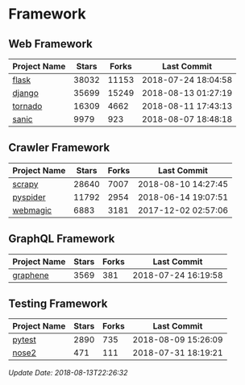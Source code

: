 # Framework

## Web Framework

| Project Name | Stars | Forks | Last Commit |
| ------------ | ----- | ----- | ----------- |
| [flask](https://github.com/pallets/flask) | 38032 | 11153 | 2018-07-24 18:04:58 |
| [django](https://github.com/django/django) | 35699 | 15249 | 2018-08-13 01:27:19 |
| [tornado](https://github.com/tornadoweb/tornado) | 16309 | 4662 | 2018-08-11 17:43:13 |
| [sanic](https://github.com/channelcat/sanic) | 9979 | 923 | 2018-08-07 18:48:18 |

## Crawler Framework

| Project Name | Stars | Forks | Last Commit |
| ------------ | ----- | ----- | ----------- |
| [scrapy](https://github.com/scrapy/scrapy) | 28640 | 7007 | 2018-08-10 14:27:45 |
| [pyspider](https://github.com/binux/pyspider) | 11792 | 2954 | 2018-06-14 19:07:51 |
| [webmagic](https://github.com/code4craft/webmagic) | 6883 | 3181 | 2017-12-02 02:57:06 |

## GraphQL Framework

| Project Name | Stars | Forks | Last Commit |
| ------------ | ----- | ----- | ----------- |
| [graphene](https://github.com/graphql-python/graphene) | 3569 | 381 | 2018-07-24 16:19:58 |

## Testing Framework

| Project Name | Stars | Forks | Last Commit |
| ------------ | ----- | ----- | ----------- |
| [pytest](https://github.com/pytest-dev/pytest) | 2890 | 735 | 2018-08-09 15:26:09 |
| [nose2](https://github.com/nose-devs/nose2) | 471 | 111 | 2018-07-31 18:19:21 |

*Update Date: 2018-08-13T22:26:32*